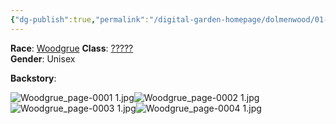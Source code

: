```yaml
---
{"dg-publish":true,"permalink":"/digital-garden-homepage/dolmenwood/01-player-characters/woodgrue/"}
---
```


**Race**: [Woodgrue](https://www.dolmenwood.necroticgnome.com/rules/doku.php?id=woodgrue) 
**Class**: [?????](https://www.dolmenwood.necroticgnome.com/rules/doku.php?id=start)  
**Gender**: Unisex

**Backstory**: 


![Woodgrue_page-0001 1.jpg](/img/user/Digital%20Garden%20Homepage/Dolmenwood/99.%20Images-PDFs/Woodgrue_page-0001%201.jpg)![Woodgrue_page-0002 1.jpg](/img/user/Digital%20Garden%20Homepage/Dolmenwood/99.%20Images-PDFs/Woodgrue_page-0002%201.jpg)![Woodgrue_page-0003 1.jpg](/img/user/Digital%20Garden%20Homepage/Dolmenwood/99.%20Images-PDFs/Woodgrue_page-0003%201.jpg)![Woodgrue_page-0004 1.jpg](/img/user/Digital%20Garden%20Homepage/Dolmenwood/99.%20Images-PDFs/Woodgrue_page-0004%201.jpg)